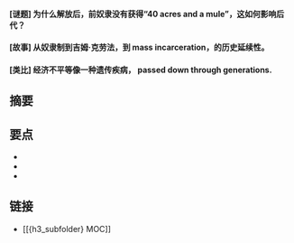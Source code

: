 #### [谜题] 为什么解放后，前奴隶没有获得“40 acres and a mule”，这如何影响后代？


#### [故事] 从奴隶制到吉姆·克劳法，到 mass incarceration，的历史延续性。


#### [类比] 经济不平等像一种遗传疾病， passed down through generations.


## 摘要


## 要点

- 
- 
- 

## 链接

- [[{h3_subfolder} MOC]]
